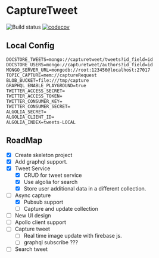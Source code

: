 # CaptureTweet

![Build status](https://github.com/rayyildiz/capture-tweet/workflows/ci/badge.svg)
[![codecov](https://codecov.io/gh/rayyildiz/capture-tweet/branch/master/graph/badge.svg?token=58YR43PZFS)](https://codecov.io/gh/rayyildiz/capture-tweet)



## Local Config

```dotenv
DOCSTORE_TWEETS=mongo://capturetweet/tweets?id_field=id
DOCSTORE_USERS=mongo://capturetweet/authors?id_field=id
MONGO_SERVER_URL=mongodb://root:123456@localhost:27017
TOPIC_CAPTURE=mem://captureRequest
BLOB_BUCKET=file:///tmp/capture
GRAPHQL_ENABLE_PLAYGROUND=true
TWITTER_ACCESS_SECRET=
TWITTER_ACCESS_TOKEN=
TWITTER_CONSUMER_KEY=
TWITTER_CONSUMER_SECRET=
ALGOLIA_SECRET=
ALGOLIA_CLIENT_ID=
ALGOLIA_INDEX=tweets-LOCAL
```

## RoadMap

- [x] Create skeleton project
- [x] Add graphql support.
- [x] Tweet Service
  - [x] CRUD for tweet service
  - [x] Use algolia for search
  - [x] Store user additional data in a different collection.
- [ ] Async capture 
  - [x] Pubsub support
  - [ ] Capture and update collection
- [ ] New UI design
- [ ] Apollo client support
- [ ] Capture tweet 
  - [ ] Real time image update with firebase js.
  - [ ] graphql subscribe ??? 
- [ ] Search tweet
